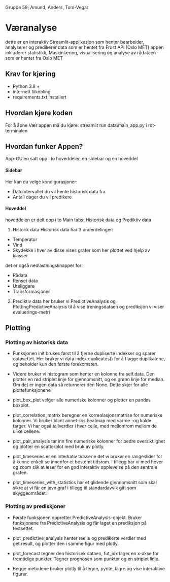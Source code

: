 Gruppe 59; Amund, Anders, Tom-Vegar

# Væranalyse
dette er en interaktiv Streamlit-applikasjon som henter bearbeider, analyserer og predikerer data som er hentet fra Frost API (Oslo MET)
appen inkluderer statistikk, Maskinlæring, visualisering og analyse av rådataen som er hentet fra Oslo MET


## Krav for kjøring
- Python 3.8 + 
- internett tilkobling 
- requirements.txt installert


## Hvordan kjøre koden
For å åpne Vær appen må du kjøre:
        streamlit run data\main_app.py
i rot-terminalen

## Hvordan funker Appen?
App-GUIen satt opp i to hoveddeler, en sidebar og en hoveddel

#### Sidebar
Her kan du velge kondigurasjoner:
- Datointervallet du vil hente historisk data fra
- Antall dager du vil predikere

#### Hoveddel
hoveddelen er delt opp i to Main tabs:
Historisk data og Prediktiv data
1. Historik data
Historisk data har 3 underdelinger:
- Temperatur
- Vind
- Skydekke
i hver av disse vises grafer som her plottet ved hjelp av klasser

det er også nedlastningsknapper for:
- Rådata
- Renset data
- Uteliggere
- Transformasjoner

2. Prediktiv data
her bruker vi PredictiveAnalysis og PlottingPredictiveAnalysis til å vise treningsdataen og prediksjon
vi viser evaluerings-metri



## Plotting

### Plotting av historisk data

- Funksjonen init brukes først til å fjerne dupliserte indekser og sparer datasettet. Her bruker vi data.index.duplicates() for å flagge duplikatene, og beholder kun den første forekomsten.

- Videre bruker vi histogram som henter en kolonne fra self.data. Den plotter en rød striplet linje for gjennomsnitt, og en grønn linje for median. Om det er ingen data så returnerer den None. Dette skjer for alle plottefunksjonene

- plot_box_plot velger alle numeriske kolonner og plotter en pandas boxplot.

- plot_correlation_matrix beregner en korrealasjonsmatrise for numeriske kolonner. Vi bruker blant annet sns.heatmap med varme -og kalde farger. Vi har også tallverdier i hver celle, med mellomrom mellom de ulike cellene. 

- plot_pair_analysis tar inn fire numeriske kolonner for bedre oversiktlighet og plotter en scatterplot med bruk av plotly. 

- plot_timeseries er en interkativ tidsserie det vi bruker en rangeslider for å kunne enkelt se innenfor et bestemt tidsrom. I tillegg har vi med hover og zoom slik at leser for en god interaktiv opplevelse på den sentrale grafen.

- plot_timeseries_with_statistics har et glidende gjennomsnitt som skal sikre at vi får en jevn graf i tillegg til standardavvik gitt som skyggeområdet. 

### Plotting av prediskjoner

- Første funksjonen oppretter PredictiveAnalysis-objekt. Bruker funksjonene fra PredictiveAnalysis og får laget en prediksjon på testsettet. 

- plot_predictive_analysis henter reelle og predikerte verdier med get.result, og plotter den i samme figur med plotly. 

- plot_forecast tegner den historisek dataen, fut_idx lager en x-akse for fremtidige punkter. Tegner prognosen som punkter og en striplet linje. 

- Begge metodene bruker plotly til å tegne, pynte, lagre og vise interaktive figurer. 


